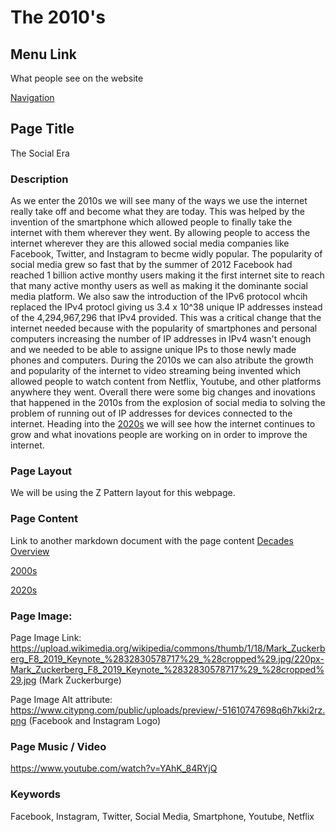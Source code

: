 # The 2010's

## Menu Link
What people see on the website

[Navigation](/content/sections/navbar.md)


## Page Title
The Social Era


### Description

As we enter the 2010s we will see many of the ways we use the internet really take off and become what they are today.
This was helped by the invention of the smartphone which allowed people to finally take the internet with them
wherever they went. By allowing people to access the internet wherever they are this
allowed social media companies like Facebook, Twitter, and Instagram to becme widly popular. The popularity of social media
grew so fast that by the summer of 2012 Facebook had reached 1 billion active monthy users making it the first internet site
to reach that many active monthy users as well as making it the dominante social media platform. We also saw the introduction of
the IPv6 protocol whcih replaced the IPv4 protocl giving us  3.4 x 10^38 unique IP addresses instead of the 4,294,967,296 that IPv4
provided. This was a critical change that the internet needed because with the popularity of smartphones and personal computers
increasing the number of IP addresses in IPv4 wasn't enough and we needed to be able to assigne unique IPs to those newly made phones and computers.
During the 2010s we can also atribute the growth and popularity of the internet to video streaming being invented which allowed 
people to watch content from Netflix, Youtube, and other platforms anywhere they went. 
Overall there were some big changes and inovations that happened in the 2010s from the explosion of social media to solving 
the problem of running out of IP addresses for devices connected to the internet. Heading into the [2020s](/content/decades/2020s.md)
we will see how the internet continues to grow and what inovations people are working on in order to improve the internet.


### Page Layout
We will be using the Z Pattern layout for this webpage.

### Page Content
Link to another markdown document with the page content
[Decades Overview](/content/decades)

[2000s](/content/decades/2000s.md)

[2020s](/content/decades/2020s.md)



### Page Image:

Page Image Link:
https://upload.wikimedia.org/wikipedia/commons/thumb/1/18/Mark_Zuckerberg_F8_2019_Keynote_%2832830578717%29_%28cropped%29.jpg/220px-Mark_Zuckerberg_F8_2019_Keynote_%2832830578717%29_%28cropped%29.jpg (Mark Zuckerburge)


Page Image Alt attribute:
https://www.citypng.com/public/uploads/preview/-51610747698q6h7kki2rz.png (Facebook and Instagram Logo)


### Page Music / Video
https://www.youtube.com/watch?v=YAhK_84RYjQ

### Keywords
Facebook, Instagram, Twitter, Social Media, Smartphone, Youtube, Netflix
